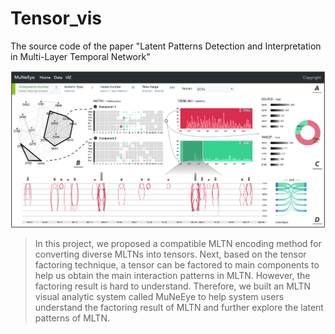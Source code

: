 # Tensor_vis
The source code of the paper "Latent Patterns Detection and Interpretation in Multi-Layer Temporal Network"

![alt 属性文本](./teaser.png)

> In this project, we proposed a compatible MLTN encoding method for converting diverse MLTNs into tensors. Next, based on the tensor factoring technique, a tensor can be factored to main components to help us obtain the main interaction patterns in MLTN. However, the factoring result is hard to understand. Therefore, we built an MLTN visual analytic system called MuNeEye to help system users understand the factoring result of MLTN and further explore the latent patterns of MLTN.
